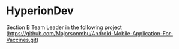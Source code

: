 # HyperionDev
Section B
Team Leader in the following project (https://github.com/Majorsonmbu/Android-Mobile-Application-For-Vaccines.git)
